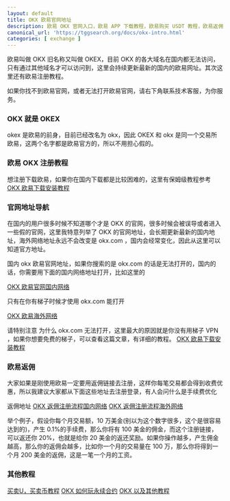 ```yaml
---
layout: default
title: OKX 欧易官网地址
description: 欧易 OKX 官网入口，欧易 APP 下载教程，欧易购买 USDT 教程，欧易返佣注册地址，欧易注册教程，欧易买币卖币教程
canonical_url: 'https://tggsearch.org/docs/okx-intro.html'
categories: [ exchange ]
---
```

欧易叫做 OKX 旧名称又叫做 OKEX，目前 OKX 的各大域名在国内都无法访问，只有通过其他域名才可以访问到，这里会持续更新最新的国内的欧易网址。其次这里还有欧易注册教程。

如果你找不到欧易官网，或者无法打开欧易官网，请右下角联系技术客服，为你服务。
### OKX 就是 OKEX
okex 是欧易的前身，目前已经改名为 okx，因此 OKEX 和 okx 是同一个交易所欧易，这两个名字都是欧易官方的，所以不用担心假的。

### 欧易 OKX 注册教程
想注册下载欧易，如果你在国内下载都是比较困难的，这里有保姆级教程参考 [OKX 欧易下载安装教程](./okx-install.html)
### 官网地址导航
在国内的用户很多时候不知道哪个才是 OKX 的官网，很多时候会被误导或者进入一些假的官网，这里我特意列举了 OKX 的官网地址，会长期更新最新的国内地址，海外网络地址永远不会改变是 okx.com ，国内会经常变化，因此从这里可以知道官方地址。

国内 okx 欧易官网地址，如果你搜索的是 okx.com 的话是无法打开的，国内的话，你需要用下面的国内网络地址打开，比如这里的  

[OKX 欧易官网国内网络](./302.html?target=https://www.cnouyi.careers/join/7227018) 

只有在你有梯子时候才使用 okx.com 能打开 

[OKX 欧易海外网络](./302.html?target=https://www.okx.com/join/7227018) 

请特别注意 为什么 okx.com 无法打开，这里最大的原因就是你没有用梯子 VPN ，如果你想要免费的梯子，可以查看这篇文章，有详细的教程。 [OKX 欧易下载安装教程](./okx-install.html)

### 欧易返佣
大家如果是刚使用欧易一定要用返佣链接去注册，这样你每笔交易都会得到收费优惠，所以我建议大家都从下面这些地址去注册登录，有人会问什么是手续费优化

返佣地址
[OKX 返佣注册流程国内网络](./302.html?target=https://www.superecor.com/join/94418040) 
[OKX 返佣注册流程海外网络](./302.html?target=https://www.okx.coms/join/94418040)

举个例子，假设你每个月交易额，10 万美金(别以为这个数字很多，这个是很容易达到的)，产生 0.1%的手续费，那么你将有 100 美金的佣金，而这个注册链接，可以返还你 20%，也就是给你 20 美金的返还奖励。如果你操作越多，产生佣金越高，那么你的返佣会越多，比如你一个月的交易量在 100 万，那么你将得到一个月 200 美金的返佣，这是一笔一个月的工资。

### 其他教程
[买卖U，买卖币教程](./okx-buy-coins.html)
[OKX 如何玩永续合约](./coins-yx-play.html)
[OKX 以及其他教程](/okx.html)
